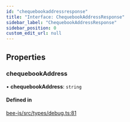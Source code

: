 ```yaml
---
id: "chequebookaddressresponse"
title: "Interface: ChequebookAddressResponse"
sidebar_label: "ChequebookAddressResponse"
sidebar_position: 0
custom_edit_url: null
---
```


## Properties

### chequebookAddress

• **chequebookAddress**: `string`

#### Defined in

[bee-js/src/types/debug.ts:81](https://github.com/ethersphere/bee-js/blob/5b112bf/src/types/debug.ts#L81)
